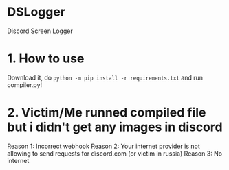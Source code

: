 # DSLogger
Discord Screen Logger

# 1. How to use
Download it, do 
```python -m pip install -r requirements.txt```
and run compiler.py!

# 2. Victim/Me runned compiled file but i didn't get any images in discord
Reason 1: Incorrect webhook
Reason 2: Your internet provider is not allowing to send requests for discord.com (or victim in russia)
Reason 3: No internet
